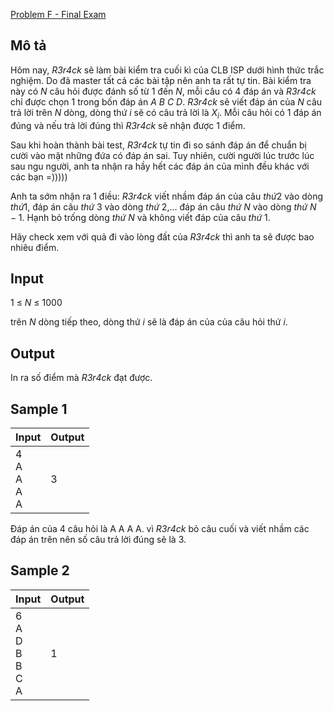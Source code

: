 [Problem F - Final Exam](https://cantho20open.kattis.com/problems/cantho20.finalexam2)

## Mô tả

Hôm nay, _R3r4ck_ sẽ làm bài kiểm tra cuối kì của CLB ISP dưới hình thức trắc nghiệm. Do đã master tất cả các bài tập nên anh ta rất tự tin. Bài kiểm tra này có $N$ câu hỏi được đánh số từ $1$ đến $N$, mỗi câu có 4 đáp án và _R3r4ck_ chỉ được chọn 1 trong bốn đáp án $A$ $B$ $C$ $D$. _R3r4ck_ sẽ viết đáp án của $N$ câu trả lời trên $N$ dòng, dòng thứ $i$ sẽ có câu trả lời là $X_{i}$. Mỗi câu hỏi có 1 đáp án đúng và nếu trả lời đúng thì _R3r4ck_ sẽ nhận được 1 điểm.

Sau khi hoàn thành bài test, _R3r4ck_ tự tin đi so sánh đáp án để chuẩn bị cười vào mặt những đứa có đáp án sai. Tuy nhiên, cười người lúc trước lúc sau ngu người, anh ta nhận ra hầy hết các đáp án của mình đều khác với các bạn =)))))

Anh ta sớm nhận ra 1 điều: _R3r4ck_ viết nhầm đáp án của câu $thứ 2$ vào dòng $thứ 1$, đáp án câu $thứ$ $3$ vào dòng $thứ$ $2$,... đáp án câu $thứ$ $N$ vào dòng $thứ$ $N-1$. Hạnh bỏ trống dòng $thứ$ $N$ và không viết đáp của câu $thứ$ $1$.

Hãy check xem với quả đi vào lòng đất của _R3r4ck_ thì anh ta sẽ được bao nhiêu điểm.

## Input
$1$ $≤$ $N$ $≤$ $1000$

trên $N$ dòng tiếp theo, dòng thứ $i$ sẽ là đáp án của của câu hỏi thứ $i$.

## Output
In ra số điểm mà _R3r4ck_ đạt được.

## Sample 1
Input|Output
-----|------
4<br>A<br>A<br>A<br>A | 3

Đáp án của 4 câu hỏi là A A A A. vì _R3r4ck_ bỏ câu cuối và viết nhầm các đáp án trên nên số câu trả lời đúng sẽ là $3$.

## Sample 2
Input|Output
-----|------
6<br>A<br>D<br>B<br>B<br>C<br>A | 1
